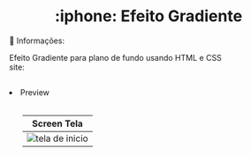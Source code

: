 <h1 align="Center">
  :iphone: Efeito Gradiente
</h1>

:bell: Informações:

Efeito Gradiente para plano de fundo usando HTML e CSS<br>
site: 
##

<li>Preview</li><br>

<ol><div style="width: 100%, align: center">

  | Screen Tela |
  |---|
  |<img  src="/Efeito_Gradiente/src/ezgif.com-gif-maker.gif" alt="tela de inicio"/> | 
</div></ol>

##




